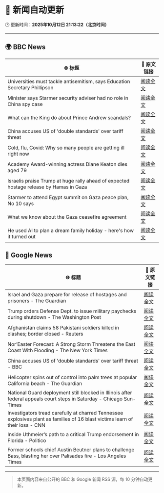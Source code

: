 # 🧠 新闻自动更新

🕒 更新时间：**2025年10月12日 21:13:22（北京时间）**

---

## 🌍 BBC News

| 🌐 标题 | 🔗 原文链接 |
|--------|-------------|
| Universities must tackle antisemitism, says Education Secretary Phillipson | [阅读全文](https://www.bbc.com/news/articles/cly9y7gg6eqo?at_medium=RSS&at_campaign=rss) |
| Minister says Starmer security adviser had no role in China spy case | [阅读全文](https://www.bbc.com/news/articles/cg424d712q7o?at_medium=RSS&at_campaign=rss) |
| What can the King do about Prince Andrew scandals? | [阅读全文](https://www.bbc.com/news/articles/c04q4v64q05o?at_medium=RSS&at_campaign=rss) |
| China accuses US of 'double standards' over tariff threat | [阅读全文](https://www.bbc.com/news/articles/cn828kg8rmzo?at_medium=RSS&at_campaign=rss) |
| Cold, flu, Covid: Why so many people are getting ill right now | [阅读全文](https://www.bbc.com/news/articles/c1jz608l9l4o?at_medium=RSS&at_campaign=rss) |
| Academy Award-winning actress Diane Keaton dies aged 79 | [阅读全文](https://www.bbc.com/news/articles/cr5q5rp4r64o?at_medium=RSS&at_campaign=rss) |
| Israelis praise Trump at huge rally ahead of expected hostage release by Hamas in Gaza | [阅读全文](https://www.bbc.com/news/articles/c75q5qng0rgo?at_medium=RSS&at_campaign=rss) |
| Starmer to attend Egypt summit on Gaza peace plan, No 10 says | [阅读全文](https://www.bbc.com/news/articles/c9qnqx7znqno?at_medium=RSS&at_campaign=rss) |
| What we know about the Gaza ceasefire agreement | [阅读全文](https://www.bbc.com/news/articles/cvgqx7ygq41o?at_medium=RSS&at_campaign=rss) |
| He used AI to plan a dream family holiday - here's how it turned out | [阅读全文](https://www.bbc.com/news/articles/cp8w6kn2dyzo?at_medium=RSS&at_campaign=rss) |

## 📰 Google News

| 🌐 标题 | 🔗 原文链接 |
|--------|-------------|
| Israel and Gaza prepare for release of hostages and prisoners - The Guardian | [阅读全文](https://news.google.com/rss/articles/CBMiqwFBVV95cUxNcG9IM3pFdzg0ejNHZ2djUUV1clVYUVJSYnFla3JpUER4UGpIOF9JbzF5MmlYc3IxbHJwaFBIdUpXX05jalk1OWloMDJkR19IQ0lBVFhLWDhZdEdtMnFIdDJjMl9FYVpFREZXRzRzU2RXQnBNTUlJTkxWbFFYQmhnbEplZkFQTE16SjM0VWVjQXM0WmQwX0tWQ0xXbFZYRVhkV1diLVJ1T2NBYWc?oc=5) |
| Trump orders Defense Dept. to issue military paychecks during shutdown - The Washington Post | [阅读全文](https://news.google.com/rss/articles/CBMihgFBVV95cUxPTW1FbUNGUHF4MkY4MEJVcDR6emo0Tk5PclJuS3Q5ZHAzR3VVUS1SNG1DeF9NdU5kZmpVR0hIcnduV05JMEp2SXRYTU5LMDRFNkdFQVRUcEdLX3FJVGdiWFBVUDNqOGVEYVMwU2dDaUxJNTFNLTVYU05Oek4zNWZabWx5R3ZzQQ?oc=5) |
| Afghanistan claims 58 Pakistani soldiers killed in clashes; border closed - Reuters | [阅读全文](https://news.google.com/rss/articles/CBMiwgFBVV95cUxObnphMWRFdjlZU2JmSTBJOExITFZyaXBiV0h4MS1taXpGekRzSnE0S0piMTZoNy1JZEVLOWQ1b0lyODlNMEEzUGMzM1g4Q1k2RkFYZXBMTENfUE1oTW80V1YzSXRoTF9XLUR4eFVjNEtMT1l4amZLaGlMLTRjaVRhdjhxaXdmV1BqVks4MlMtYXdVQVRfbTFibUZ4dFVxTEdzZFkwa080cmhDNzNMd2Z6QXl0eVZRVU5KRmVQY0Z1X0tOdw?oc=5) |
| Nor’Easter Forecast: A Strong Storm Threatens the East Coast With Flooding - The New York Times | [阅读全文](https://news.google.com/rss/articles/CBMikwFBVV95cUxPdEdMMXFQODMzUnd2QzRLbDEySGdXX3hkd3drVkxZd3FjdjlVM1Y4M2JoTmt4WERxblBMbHlUR3FzbDNSd2NuajFfanI5WFBHSWNBX0dwaUQ4VUpNRTJjQVhMSFV1Q3ZnOGdkcG1id0ZnZWY1UUN2U01zR0M2SEw2Y3VhSjF1Wkh0aFIza1BiRmdGNFk?oc=5) |
| China accuses US of 'double standards' over tariff threat - BBC | [阅读全文](https://news.google.com/rss/articles/CBMiWkFVX3lxTE56YWpabzhsQ0xLY1dmVkdkUDctQlpfeVZOd2s4OC13YXc3YWxHVXpwZEsxQ2p2X0VlQkRFVHJROTRSa3d5bV9yU2hob296b0dEbUJQTUNwTVpMUdIBX0FVX3lxTE5ZZXlabFVGbnA3cHBWczhJUjA0aXFFTlNuSjRtclpTajIta25hLWtfbnJpbFNpYTFJcGFFa3FJUTdHM2dPamxJNnpGUHBvcGR2LU5DTnYwOWRhZjU3SEdv?oc=5) |
| Helicopter spins out of control into palm trees at popular California beach - The Guardian | [阅读全文](https://news.google.com/rss/articles/CBMiwAFBVV95cUxPcGtzenpfdFlYY0lhWFNrUjlaNDllWEY1bzNhQnU3UzM4ajFvRHRVUi0zWjNXSEczR0dTS2FvNmhVaWp6MXNObWNpc3hqbHZVemV6V1BjUzFDaDNPRmVyUjZKNktCOVl2U3h3UTZ1TkYxczRXMVg1RmZyUFlXYnhUSTlta1pTeDk3SGtpeEI0THdLUFZqVDBnYmJWTHZMUmRFTWw2M1FVSGhZSUVZOUg5eVV0NGk1eHZGX0p1eUxWbTQ?oc=5) |
| National Guard deployment still blocked in Illinois after federal appeals court steps in Saturday - Chicago Sun-Times | [阅读全文](https://news.google.com/rss/articles/CBMi4AFBVV95cUxNRFN0bVA2Q1h0TGVZM0tvWmxoa0JlVl9nSThubGxBaDgtZE5YU2U1SHVoV0g3cy11dXRiYkNlODUwTnh5UDlSLWI0X3ZVQ3hDTmdiYXVQaVNkR05PX2N5ZFpuMENpeDc1X2t5NW1aODNFTkhfSk1mVlNlVHhOeDlxYk9IOHl4YmdKeGpjQlJWQWhHNzN6NW1SZUd2ZUxtZUpGRVNZLV9GQlhON3NWZkJlQWlmS3VfUVloNzFvaGltN0kwVjBINU9mTmdIaDJfWWZ6ZXg0VGJqR05FeERUYkk1ZQ?oc=5) |
| Investigators tread carefully at charred Tennessee explosives plant as families of 16 blast victims learn of their loss - CNN | [阅读全文](https://news.google.com/rss/articles/CBMijAFBVV95cUxNbVIzS2JhMm93Z0EtR2pLOTB1dmVmRGstejUtRGRSczU5YkE5RlFVc2p4NktRTGhJcDI4UFJzc1VMVlg3bVpyenc2dVZKbVN1aF9WZzQ1QTRKMTRxbldlSTV4ZDRmaVFrdUFPT1N1RzVvN2pUaWJNd1NFQld2VXBlQzFUXzM0dzlpd2h0cw?oc=5) |
| Inside Uthmeier’s path to a critical Trump endorsement in Florida - Politico | [阅读全文](https://news.google.com/rss/articles/CBMijAFBVV95cUxOTDZGb2RKdlg2TlBMMFNPZ1NTTlNBeVpVWVpVc1RiWm5fZUF6VWxjc1lGNXpYcmNsUktkSjhjMEVubGM5QVNNVE5tLWxQb0FYWXhJdS1XVmZvaGw3S3pXekZWMmtjVHRCcFhqclUzX3hPSG9yY1RvYjFHaFM3aFRQWncwUndkYlI0eDFkMg?oc=5) |
| Former schools chief Austin Beutner plans to challenge Bass, blasting her over Palisades fire - Los Angeles Times | [阅读全文](https://news.google.com/rss/articles/CBMirwFBVV95cUxQZk1MWWxGdXhCMmNtQnNodDY3ZVNrUVVUWHA3ZnJrOG5ITDVVa0RRejJPVkl1dmZacFNncmFsRDBoQjFocTBpUGV0U211TmNkbmhrQ2FOUU9NNml2SzhvWGlIckZ1Z18yTUR6WVFSMWwxQnFKeklKTTd0UGNUUUdzQlNKSEVfelR6TmZRSFRmTksydXNRcTFrX0c3dDdYaWVjMWpqTkUteU95Z2tRY3Vn?oc=5) |

---
> 本页面内容来自公开的 BBC 和 Google 新闻 RSS 源，每 10 分钟自动更新。